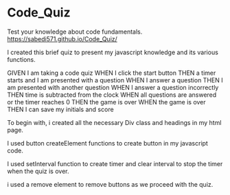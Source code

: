 # Code_Quiz
Test your knowledge about code fundamentals.
https://sabedi571.github.io/Code_Quiz/

I created this brief quiz to present my javascript knowledge and its various functions.

GIVEN I am taking a code quiz
WHEN I click the start button
THEN a timer starts and I am presented with a question
WHEN I answer a question
THEN I am presented with another question
WHEN I answer a question incorrectly
THEN time is subtracted from the clock
WHEN all questions are answered or the timer reaches 0
THEN the game is over
WHEN the game is over
THEN I can save my initials and score

To begin with, i created all the necessary Div class and headings in my html page.

I used button createElement functions to create button in my javascript code. 

I used setInterval function to create timer and clear interval to stop the timer when the quiz is over.

i used a remove element to remove buttons as we proceed with the quiz.



